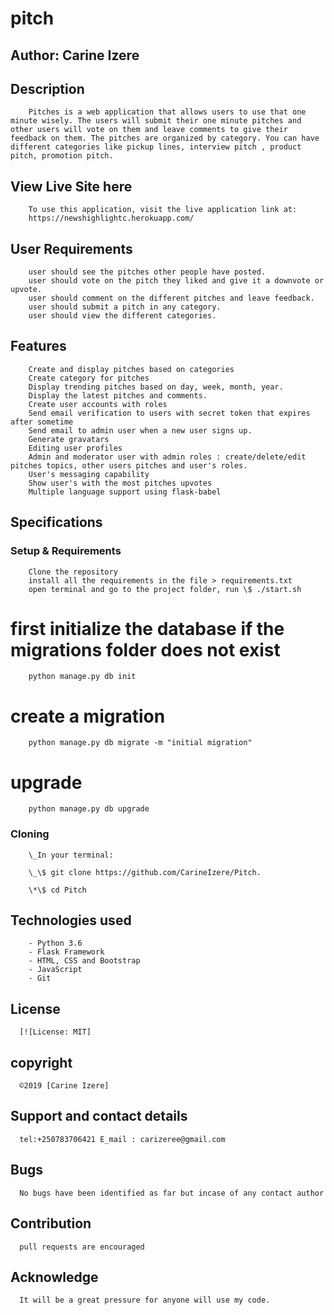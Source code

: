 # pitch

## Author: Carine Izere

## Description

        Pitches is a web application that allows users to use that one minute wisely. The users will submit their one minute pitches and other users will vote on them and leave comments to give their feedback on them. The pitches are organized by category. You can have different categories like pickup lines, interview pitch , product pitch, promotion pitch.

## View Live Site here

        To use this application, visit the live application link at:
        https://newshighlightc.herokuapp.com/

## User Requirements

        user should see the pitches other people have posted.
        user should vote on the pitch they liked and give it a downvote or upvote.
        user should comment on the different pitches and leave feedback.
        user should submit a pitch in any category.
        user should view the different categories.

## Features

        Create and display pitches based on categories
        Create category for pitches
        Display trending pitches based on day, week, month, year.
        Display the latest pitches and comments.
        Create user accounts with roles
        Send email verification to users with secret token that expires after sometime
        Send email to admin user when a new user signs up.
        Generate gravatars
        Editing user profiles
        Admin and moderator user with admin roles : create/delete/edit pitches topics, other users pitches and user's roles.
        User's messaging capability
        Show user's with the most pitches upvotes
        Multiple language support using flask-babel

## Specifications

### Setup & Requirements

        Clone the repository
        install all the requirements in the file > requirements.txt
        open terminal and go to the project folder, run \$ ./start.sh

# first initialize the database if the migrations folder does not exist

        python manage.py db init

# create a migration

        python manage.py db migrate -m "initial migration"

# upgrade

        python manage.py db upgrade

### Cloning

        \_In your terminal:

        \_\$ git clone https://github.com/CarineIzere/Pitch.

        \*\$ cd Pitch

## Technologies used

        - Python 3.6
        - Flask Framework
        - HTML, CSS and Bootstrap
        - JavaScript
        - Git

## License

      [![License: MIT]

## copyright

      ©2019 [Carine Izere]

## Support and contact details

      tel:+250783706421 E_mail : carizeree@gmail.com

## Bugs

      No bugs have been identified as far but incase of any contact author

## Contribution

      pull requests are encouraged

## Acknowledge

      It will be a great pressure for anyone will use my code.

